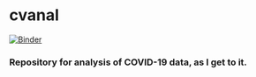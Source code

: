 # cvanal
[![Binder](https://mybinder.org/badge_logo.svg)](https://mybinder.org/v2/gh/mpeaton/cvanal.git/master?filepath=COVID-19.ipynb)
### Repository for analysis of COVID-19 data, as I get to it.

